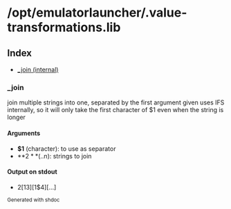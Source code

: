 # /opt/emulatorlauncher/.value-transformations.lib

## Index

* [_join (internal)](#_join)

### _join

join multiple strings into one, separated by the first argument given
uses IFS internally, so it will only take the first character of $1 even when the string is longer

#### Arguments

* **$1** (character): to use as separator
* **$2** (..$n): strings to join

#### Output on stdout

* $2[$1$3][$1$4][...]


<sub>Generated with shdoc</sub>